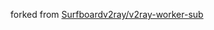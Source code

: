 forked from [Surfboardv2ray/v2ray-worker-sub](https://m.svideo.site/Surfboardv2ray/v2ray-worker-sub)
